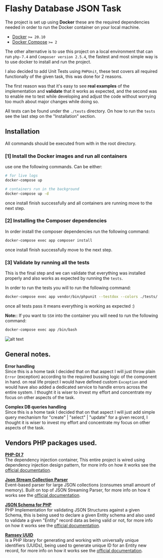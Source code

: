 # Flashy Database JSON Task

 The project is set up using **Docker** these are the required dependencies needed in order to run the Docker container on your local machine.  
* [Docker](https://docs.docker.com/install/)  `>= 20.10`
* [Docker Compose](https://docs.docker.com/compose/install/) `>= 2`

The other alternative is to use this project on a local environment that can run `php-7.4` and `Composer version 2.5.4`, the fastest and most simple way is to use docker to install and run the project.

I also decided to add  Unit Tests using `PHPUnit`, these test covers all required functionally of the given task, this was done for 2 reasons.

The first reason was that it's easy to see **real examples** of the implementation and **validate** that it works as expected, and the second was to enable me to test while developing and adjust the code without worrying too much about major changes while doing so. 

All tests can be found under the `./tests` directory. On how to run the `tests` see the last step on the "Installation" section.   

## Installation

All commands should be executed from with in the root directory.

### **[1] Install the Docker images and run all containers**   
use one the following commands. Can be either:   
```bash
# for live logs
docker-compose up

# containers run in the background
docker-compose up -d
```
once install finish successfully and all containers are running move to the next step.

### **[2] Installing the Composer dependencies**   
In order install the composer dependencies run the following command:

```bash
docker-compose exec app composer install
```
once install finish successfully move to the next step.   

### **[3] Validate by running all the tests**   
This is the final step and we can validate that everything was installed properly and also works as expected by running the `tests`.   

In order to run the tests you will to run the following command:   

```bash
docker-compose exec app vendor/bin/phpunit --testdox --colors ./tests/.
```
once all tests pass it means everything is working as expected :)

**Note:**: If you want to `SSH` into the container you will need to run the following command:
```bash
docker-compose exec app /bin/bash
```

![alt text](https://github.com/YaronMiro/jsonDB/raw/main/tests/images/output.JPG "tests")


## General notes.

**Error handling**   
Since this is a home task I decided that on that aspect I will just throw plain `Error` (exception) according to the required bussing logic of the component in hand. on real life project I would have defined custom `Exception` and would have also added a dedicated service to handle errors across the entire system. I thought it is wiser to invest my effort and concentrate my focus on other aspects of the task.  

**Complex DB queries handling**   
Since this is a home task I decided that on that aspect I will just add simple query mechanism for "create" | "select" | "update" for a given record, I thought it is wiser to invest my effort and concentrate my focus on other aspects of the task.   


## Vendors PHP packages used.   

**[PHP-DI 7](https://php-di.org/)**   
The dependency injection container, This entire project is wired using dependency injection design pattern, for more info on how it works see the [official documentation](https://php-di.org/doc/).

**[Json Stream Collection Parser](https://github.com/MAXakaWIZARD/JsonCollectionParser)**   
Event-based parser for large JSON collections (consumes small amount of memory). Built on top of JSON Streaming Parser, for more info on how it works see the [official documentation](http://json-schema.org/).

**[JSON Schema for PHP](https://github.com/justinrainbow/json-schema)**   
PHP Implementation for validating JSON Structures against a given Schema, this is being used to declare a given Entity schema and also used to validate a given "Entity" record data as being valid or not, for more info on how it works see the [official documentation](https://github.com/MAXakaWIZARD/JsonCollectionParser#readme).

**[Ramsey UUID](https://github.com/justinrainbow/json-schema)**   
is a PHP library for generating and working with universally unique identifiers (UUIDs), being used to generate unique ID for an Entity new record, for more info on how it works see the [official documentation](https://uuid.ramsey.dev/).


